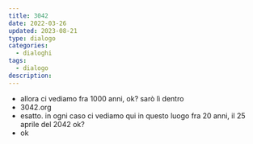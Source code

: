 ```yaml
---
title: 3042
date: 2022-03-26
updated: 2023-08-21
type: dialogo
categories:
  - dialoghi
tags:
  - dialogo
description: 
---
```


- allora ci vediamo fra 1000 anni, ok? sarò lì dentro
- 3042.org
- esatto. in ogni caso ci vediamo qui in questo luogo fra 20 anni, il 25 aprile del 2042 ok?
- ok
